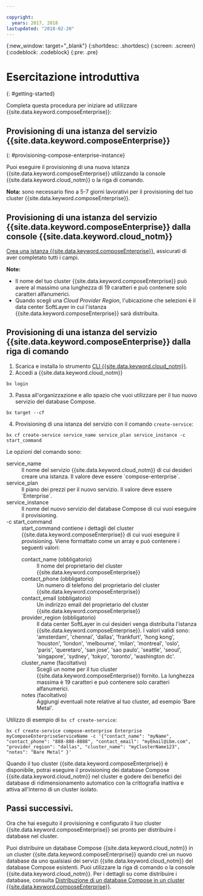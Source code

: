 ```yaml
---

copyright:
  years: 2017, 2018
lastupdated: "2018-02-20"
---
```


{:new_window: target="_blank"}
{:shortdesc: .shortdesc}
{:screen: .screen}
{:codeblock: .codeblock}
{:pre: .pre}

# Esercitazione introduttiva
{: #getting-started}

Completa questa procedura per iniziare ad utilizzare {{site.data.keyword.composeEnterprise}}:

## Provisioning di una istanza del servizio {{site.data.keyword.composeEnterprise}}
{: #provisioning-compose-enterprise-instance}

Puoi eseguire il provisioning di una nuova istanza {{site.data.keyword.composeEnterprise}} utilizzando la console {{site.data.keyword.cloud_notm}} o la riga di comando.

**Nota:** sono necessario fino a 5-7 giorni lavorativi per il provisioning del tuo cluster {{site.data.keyword.composeEnterprise}}.

## Provisioning di una istanza del servizio {{site.data.keyword.composeEnterprise}} dalla console {{site.data.keyword.cloud_notm}}

[Crea una istanza {{site.data.keyword.composeEnterprise}}](https://console.{DomainName}/catalog/services/compose-enterprise/), assicurati di aver completato tutti i campi.

**Note:**
- Il nome del tuo cluster {{site.data.keyword.composeEnterprise}} può avere al massimo una lunghezza di 19 caratteri e può contenere solo caratteri alfanumerici.
- Quando scegli una *Cloud Provider Region*, l'ubicazione che selezioni è il data center SoftLayer in cui l'istanza {{site.data.keyword.composeEnterprise}} sarà distribuita.


## Provisioning di una istanza del servizio {{site.data.keyword.composeEnterprise}} dalla riga di comando

1. Scarica e installa lo strumento [CLI {{site.data.keyword.cloud_notm}}](https://console.{DomainName}/docs/cli/reference/bluemix_cli/download_cli.html).
2. Accedi a {{site.data.keyword.cloud_notm}}

  ```
  bx login
  ```

3. Passa all'organizzazione e allo spazio che vuoi utilizzare per il tuo nuovo servizio del database Compose.

  ```
  bx target --cf
  ```

4. Provisioning di una istanza del servizio con il comando `create-service`:

  ```
  bx cf create-service service_name service_plan service_instance -c start_command
  ```

  Le opzioni del comando sono:

  <dl>
    <dt>service_name</dt>
    <dd>
    Il nome del servizio {{site.data.keyword.cloud_notm}} di cui desideri creare una istanza. Il valore deve essere `compose-enterprise`.
    </dd>
    <dt>service_plan</dt>
    <dd>
    Il piano dei prezzi per il nuovo servizio. Il valore deve essere `Enterprise`.
    </dd>
    <dt>service_instance</dt>
    <dd>
    Il nome del nuovo servizio del database Compose di cui vuoi eseguire il provisioning.
    </dd>
    <dt>-c start_command</dt>
    <dd>
    start_command contiene i dettagli del cluster {{site.data.keyword.composeEnterprise}} di cui vuoi eseguire il provisioning. Viene formattato come un array e può contenere i seguenti valori:
      <dl>
        <dt>contact_name (obbligatorio)</dt>
        <dd>
        Il nome del proprietario del cluster {{site.data.keyword.composeEnterprise}}
        </dd>
        <dt>contact_phone (obbligatorio)</dt>
        <dd>
        Un numero di telefono del proprietario del cluster {{site.data.keyword.composeEnterprise}}
        </dd>
        <dt>contact_email (obbligatorio)</dt>
        <dd>
        Un indirizzo email del proprietario del cluster {{site.data.keyword.composeEnterprise}}
        </dd>
        <dt>provider_region (obbligatorio)</dt>
        <dd>
        Il data center SoftLayer in cui desideri venga distribuita l'istanza {{site.data.keyword.composeEnterprise}}. I valori validi sono: 'amsterdam', 'chennai', 'dallas', 'frankfurt', 'hong kong', 'houston', 'london', 'melbourne', 'milan', 'montreal', 'oslo', 'paris', 'queretaro', 'san jose', 'sao paulo', 'seattle', 'seoul', 'singapore', 'sydney', 'tokyo', 'toronto', 'washington dc'.
        </dd>
        <dt>cluster_name (facoltativo)</dt>
        <dd>
        Scegli un nome per il tuo cluster {{site.data.keyword.composeEnterprise}} fornito. La lunghezza massima è 19 caratteri e può contenere solo caratteri alfanumerici.
        </dd>
        <dt>notes (facoltativo)</dt>
        <dd>
        Aggiungi eventuali note relative al tuo cluster, ad esempio 'Bare Metal'.
        </dd>
      </dl>
    </dd>
  </dl>

Utilizzo di esempio di `bx cf create-service`:

```
bx cf create-service compose-enterprise Enterprise myComposeEnterpriseServiceName -c '{"contact_name": "myName", "contact_phone": "888-888-8888", "contact_email": "myEmail@ibm.com", "provider_region": "dallas", "cluster_name": "myClusterName123", "notes": "Bare Metal" }'
```

Quando il tuo cluster {{site.data.keyword.composeEnterprise}} è disponibile, potrai eseguire il provisioning dei database Compose {{site.data.keyword.cloud_notm}} nel cluster e godere dei benefici dei database di ridimensionamento automatico con la crittografia inattiva e attiva all'interno di un cluster isolato.

## Passi successivi.

Ora che hai eseguito il provisioning e configurato il tuo cluster {{site.data.keyword.composeEnterprise}} sei pronto per distribuire i database nel cluster.

Puoi distribuire un database Compose {{site.data.keyword.cloud_notm}} in un cluster {{site.data.keyword.composeEnterprise}} quando crei un nuovo database da uno qualsiasi dei servizi {{site.data.keyword.cloud_notm}} del database Compose esistenti. Puoi utilizzare la riga di comando o la console {{site.data.keyword.cloud_notm}}. Per i dettagli su come distribuire i database, consulta [Distribuzione di un database Compose in un cluster {{site.data.keyword.composeEnterprise}}](./deploying.html).






